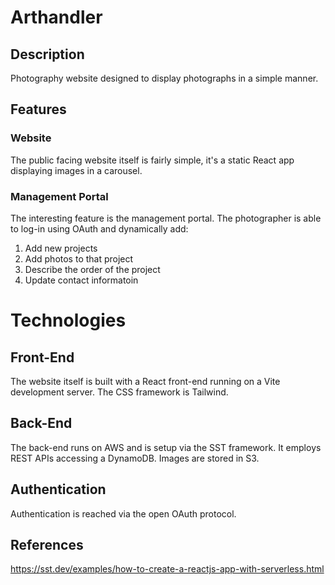 # Arthandler
## Description
Photography website designed to display photographs in a simple manner.
## Features
### Website
The public facing website itself is fairly simple, it's a static React app displaying images in a carousel.
### Management Portal
The interesting feature is the management portal. The photographer is able to log-in using OAuth and dynamically add:
1. Add new projects
2. Add photos to that project
3. Describe the order of the project
4. Update contact informatoin
# Technologies
## Front-End
The website itself is built with a React front-end running on a Vite development server. 
The CSS framework is Tailwind.
## Back-End
The back-end runs on AWS and is setup via the SST framework.
It employs REST APIs accessing a DynamoDB.
Images are stored in S3.
## Authentication
Authentication is reached via the open OAuth protocol.



## References
https://sst.dev/examples/how-to-create-a-reactjs-app-with-serverless.html
